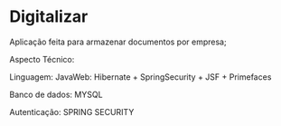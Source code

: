 # Digitalizar

Aplicação feita para armazenar documentos por empresa;


Aspecto Técnico:

Linguagem: JavaWeb: Hibernate + SpringSecurity + JSF + Primefaces

Banco de dados: MYSQL

Autenticação: SPRING SECURITY
